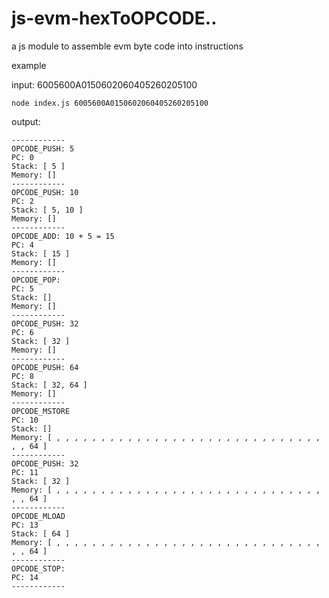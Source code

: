 # js-evm-hexToOPCODE..
a js module to assemble evm byte code into instructions

example

input: 6005600A0150602060405260205100

``node index.js 6005600A0150602060405260205100``

output:

```
------------
OPCODE_PUSH: 5
PC: 0
Stack: [ 5 ]
Memory: []
------------
OPCODE_PUSH: 10
PC: 2
Stack: [ 5, 10 ]
Memory: []
------------
OPCODE_ADD: 10 + 5 = 15
PC: 4
Stack: [ 15 ]
Memory: []
------------
OPCODE_POP:
PC: 5
Stack: []
Memory: []
------------
OPCODE_PUSH: 32
PC: 6
Stack: [ 32 ]
Memory: []
------------
OPCODE_PUSH: 64
PC: 8
Stack: [ 32, 64 ]
Memory: []
------------
OPCODE_MSTORE
PC: 10
Stack: []
Memory: [ , , , , , , , , , , , , , , , , , , , , , , , , , , , , , , , , 64 ]
------------
OPCODE_PUSH: 32
PC: 11
Stack: [ 32 ]
Memory: [ , , , , , , , , , , , , , , , , , , , , , , , , , , , , , , , , 64 ]
------------
OPCODE_MLOAD
PC: 13
Stack: [ 64 ]
Memory: [ , , , , , , , , , , , , , , , , , , , , , , , , , , , , , , , , 64 ]
------------
OPCODE_STOP:
PC: 14
------------
```

